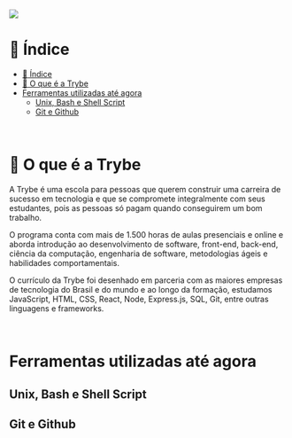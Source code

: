 <h1>
  <img src="https://ik.imagekit.io/ykxazfauisd/Capa_Trybe_01_XoIjcbXqZ.png" />
</h1>

# 📓️ Índice
- [📓️ Índice](#️-índice)
- [🚀️ O que é a Trybe](#️-o-que-é-a-trybe)
- [Ferramentas utilizadas até agora](#ferramentas-utilizadas-até-agora)
  - [Unix, Bash e Shell Script](#unix-bash-e-shell-script)
  - [Git e Github](#git-e-github)

<br />

# 🚀️ O que é a Trybe
A Trybe é uma escola para pessoas que querem construir uma carreira de sucesso em tecnologia e que se compromete integralmente com seus estudantes, pois as pessoas só pagam quando conseguirem um bom trabalho.

O programa conta com mais de 1.500 horas de aulas presenciais e online e aborda introdução ao desenvolvimento de software, front-end, back-end, ciência da computação, engenharia de software, metodologias ágeis e habilidades comportamentais.

O currículo da Trybe foi desenhado em parceria com as maiores empresas de tecnologia do Brasil e do mundo e ao longo da formação, estudamos JavaScript, HTML, CSS, React, Node, Express.js, SQL, Git, entre outras linguagens e frameworks.



<br />

# Ferramentas utilizadas até agora

## Unix, Bash e Shell Script

## Git e Github
